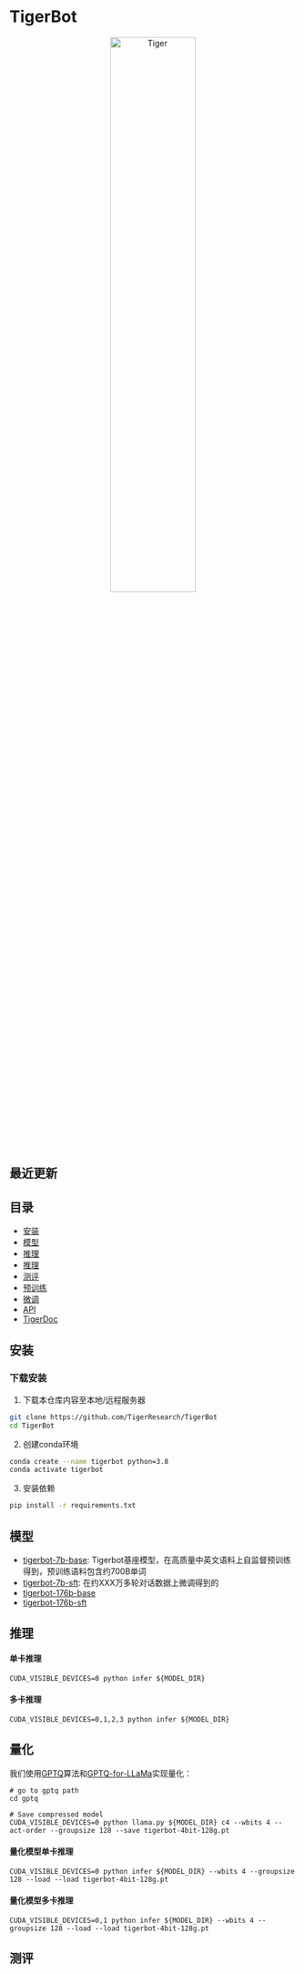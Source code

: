 # TigerBot

<p align="center" width="100%">
<img src="http://x-pai.algolet.com/bot/img/logo_core.png" alt="Tiger" style="width: 50%; min-width: 300px; display: block; margin: auto;"></a>
</p>

## 最近更新

## 目录

- [安装](#安装)
- [模型](#模型)
- [推理](#模型推理)
- [推理](#量化)
- [测评](#测评)
- [预训练](#预训练)
- [微调](#微调)
- [API](#api)
- [TigerDoc](#tigerdoc)

## 安装

### 下载安装

1. 下载本仓库内容至本地/远程服务器

```bash
git clone https://github.com/TigerResearch/TigerBot
cd TigerBot
```

2. 创建conda环境

```bash
conda create --name tigerbot python=3.8
conda activate tigerbot
```

3. 安装依赖

```bash
pip install -r requirements.txt
```

## 模型

- [tigerbot-7b-base](https://huggingface.co): Tigerbot基座模型，在高质量中英文语料上自监督预训练得到，预训练语料包含约700B单词
- [tigerbot-7b-sft](https://huggingface.co): 在约XXX万多轮对话数据上微调得到的
- [tigerbot-176b-base](https://huggingface.co)
- [tigerbot-176b-sft](https://huggingface.co)

## 推理

#### 单卡推理
```
CUDA_VISIBLE_DEVICES=0 python infer ${MODEL_DIR}
```

#### 多卡推理
```
CUDA_VISIBLE_DEVICES=0,1,2,3 python infer ${MODEL_DIR}
```

## 量化
我们使用[GPTQ](https://github.com/IST-DASLab/gptq)算法和[GPTQ-for-LLaMa](https://github.com/qwopqwop200/GPTQ-for-LLaMa)实现量化：
```
# go to gptq path
cd gptq

# Save compressed model
CUDA_VISIBLE_DEVICES=0 python llama.py ${MODEL_DIR} c4 --wbits 4 --act-order --groupsize 128 --save tigerbot-4bit-128g.pt
```

#### 量化模型单卡推理
```
CUDA_VISIBLE_DEVICES=0 python infer ${MODEL_DIR} --wbits 4 --groupsize 128 --load --load tigerbot-4bit-128g.pt
```
#### 量化模型多卡推理
```
CUDA_VISIBLE_DEVICES=0,1 python infer ${MODEL_DIR} --wbits 4 --groupsize 128 --load --load tigerbot-4bit-128g.pt
```


## 测评